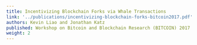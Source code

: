 ```yaml
---
title: Incentivizing Blockchain Forks via Whale Transactions
link: '../publications/incentivizing-blockchain-forks-bitcoin2017.pdf'
authors: Kevin Liao and Jonathan Katz
published: Workshop on Bitcoin and Blockchain Research (BITCOIN) 2017
weight: 2
---
```

